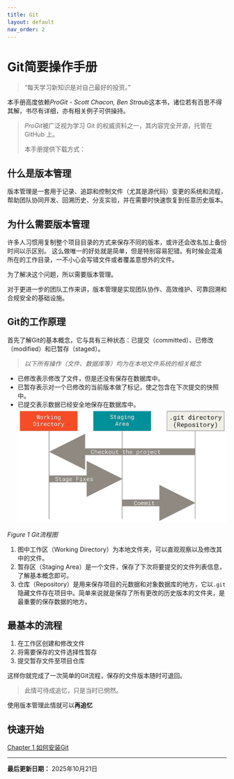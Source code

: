 ```yaml
---
title: Git
layout: default
nav_order: 2
---
```


# Git简要操作手册

> “每天学习新知识是对自己最好的投资。”

本手册高度依赖*ProGit - Scott Chacon, Ben Straub*这本书，诸位若有百思不得其解，书尽有详细，亦有相关例子可供操持。

> *ProGit*被广泛视为学习 Git 的权威资料之一，其内容完全开源，托管在 GitHub 上。
> 
>  本手册提供下载方式：

## 什么是版本管理
版本管理是一套用于记录、追踪和控制文件（尤其是源代码）变更的系统和流程，帮助团队协同开发、回溯历史、分支实验，并在需要时快速恢复到任意历史版本。
## 为什么需要版本管理
许多人习惯用复制整个项目目录的方式来保存不同的版本，或许还会改名加上备份时间以示区别。 这么做唯一的好处就是简单，但是特别容易犯错。有时候会混淆所在的工作目录，一不小心会写错文件或者覆盖意想外的文件。

为了解决这个问题，所以需要版本管理。

对于更进一步的团队工作来讲，版本管理是实现团队协作、高效维护、可靠回溯和合规安全的基础设施。
## Git的工作原理
首先了解Git的基本概念，它与具有三种状态：已提交（committed）、已修改（modified）和已暂存（staged）。

> *以下所有操作（文件、数据库等）均为在本地文件系统的相关概念*
- 已修改表示修改了文件，但是还没有保存在数据库中。
- 已暂存表示对一个已修改的当前版本做了标记，使之包含在下次提交的快照中。
- 已提交表示数据已经安全地保存在数据库中。
![alt text](chap1-1.png)

*Figure 1 Git流程图*

1. 图中工作区（Working Directory）为本地文件夹，可以直观观察以及修改其中的文件。
2. 暂存区（Staging Area）是一个文件，保存了下次将要提交的文件列表信息，了解基本概念即可。
3. 仓库（Repository）是用来保存项目的元数据和对象数据库的地方，它以`.git`隐藏文件存在项目中。简单来说就是保存了所有更改的历史版本的文件夹，是最重要的保存数据的地方。

## 最基本的流程
1. 在工作区创建和修改文件
2. 将需要保存的文件选择性暂存
3. 提交暂存文件至项目仓库

这样你就完成了一次简单的Git流程，保存的文件版本随时可退回。
> 此情可待成追忆，只是当时已惘然。

使用版本管理此情就可以**再追忆**
## 快速开始
[Chapter 1 如何安装Git](chap1.html)

---

**最后更新日期：** 2025年10月21日

